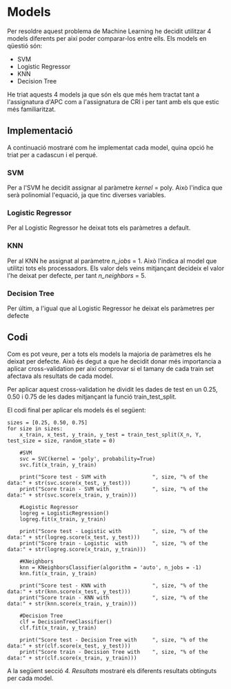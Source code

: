 # Models
Per resoldre aquest problema de Machine Learning he decidit utilitzar 4 models diferents per així poder
comparar-los entre ells. Els models en qüestió són:

- SVM
- Logistic Regressor
- KNN
- Decision Tree

He triat aquests 4 models ja que són els que més hem tractat tant a l'assignatura d'APC com a l'assignatura
de CRI i per tant amb els que estic més familiaritzat.

## Implementació
A continuació mostraré com he implementat cada model, quina opció he triat per a cadascun i el perqué.

### SVM
Per a l'SVM he decidit assignar al paràmetre *kernel* = poly. Això l'indica que serà polinomial l'equació,
ja que tinc diverses variables.

### Logistic Regressor
Per al Logistic Regressor he deixat tots els paràmetres a default.

### KNN
Per al KNN he assignat al paràmetre *n_jobs* = 1. Això l'indica al model que utilitzi tots els processadors. Els valor
dels veins mitjançant decideix el valor l'he deixat per defecte, per tant  *n_neighbors* = 5.

### Decision Tree
Per últim, a l'igual que al Logistic Regressor he deixat els paràmetres per defecte


## Codi
Com es pot veure, per a tots els models la majoria de paràmetres els he deixat per defecte. Això és degut a que he decidit
donar més importancia a aplicar cross-validation per així comprovar si el tamany de cada train set afectava als
resultats de cada model. 

Per aplicar aquest cross-validation he dividit les dades de test en un 0.25, 0.50 i 0.75 de les dades
mitjançant la funció train_test_split.

El codi final per aplicar els models és el següent:

```
sizes = [0.25, 0.50, 0.75]
for size in sizes:
    x_train, x_test, y_train, y_test = train_test_split(X_n, Y, test_size = size, random_state = 0)
    
    #SVM
    svc = SVC(kernel = 'poly', probability=True)
    svc.fit(x_train, y_train)

    print("Score test - SVM with               ", size, "% of the data:" + str(svc.score(x_test, y_test)))
    print("Score train - SVM with              ", size, "% of the data:" + str(svc.score(x_train, y_train)))
    
    #Logistic Regressor
    logreg = LogisticRegression()
    logreg.fit(x_train, y_train)

    print("Score test - Logistic with          ", size, "% of the data:" + str(logreg.score(x_test, y_test)))
    print("Score train - Logistic  with        ", size, "% of the data:" + str(logreg.score(x_train, y_train)))
    
    #KNeighbors
    knn = KNeighborsClassifier(algorithm = 'auto', n_jobs = -1)
    knn.fit(x_train, y_train)

    print("Score test - KNN with               ", size, "% of the data:" + str(knn.score(x_test, y_test)))
    print("Score train - KNN with              ", size, "% of the data:" + str(knn.score(x_train, y_train)))
    
    #Decision Tree
    clf = DecisionTreeClassifier()
    clf.fit(x_train, y_train)

    print("Score test - Decision Tree with     ", size, "% of the data:" + str(clf.score(x_test, y_test)))
    print("Score train - Decision Tree with    ", size, "% of the data:" + str(clf.score(x_train, y_train)))
```

A la següent secció *4. Resultats* mostraré els diferents resultats obtinguts per cada model.
